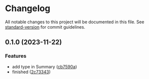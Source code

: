 # Changelog

All notable changes to this project will be documented in this file. See [standard-version](https://github.com/conventional-changelog/standard-version) for commit guidelines.

## 0.1.0 (2023-11-22)


### Features

* add type in Summary ([cb7590a](https://github.com/KRTirtho/wikipedia_api/commit/cb7590a3d76b25f16ad3f7147ae6603350777a00))
* finished ([2c73343](https://github.com/KRTirtho/wikipedia_api/commit/2c73343786615acdc7ac603f361ab6ba1dbfeb7b))
